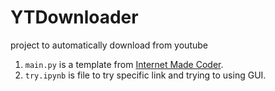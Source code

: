 # YTDownloader

project to automatically download from youtube
1. ```main.py``` is a template from [Internet Made Coder](https://www.youtube.com/watch?v=vEQ8CXFWLZU&t=543s&ab_channel=InternetMadeCoder).
2. ```try.ipynb``` is file to try specific link and trying to using GUI.
